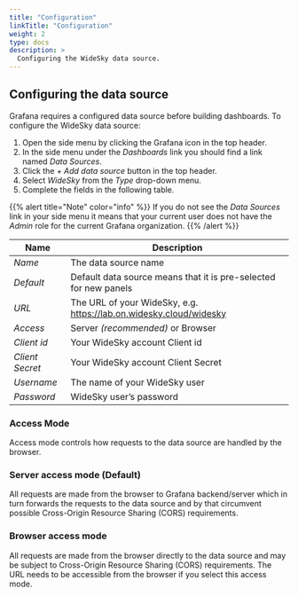```yaml
---
title: "Configuration"
linkTitle: "Configuration"
weight: 2
type: docs
description: >
  Configuring the WideSky data source.
---
```

## Configuring the data source
Grafana requires a configured data source before building dashboards. To configure the WideSky data source:
1. Open the side menu by clicking the Grafana icon in the top header.
2. In the side menu under the _Dashboards_ link you should find a link named _Data Sources_.
3. Click the _+ Add data source_ button in the top header.
4. Select _WideSky_ from the _Type_ drop-down menu.
5. Complete the fields in the following table.

{{% alert title="Note"  color="info" %}} If you do not see the _Data Sources_ link in your side menu it means that your current user does not have the _Admin_ role for the current Grafana organization.
{{% /alert %}}

|Name|Description|
|------|-----------|
|*Name*|The data source name|
|*Default*|Default data source means that it is pre-selected for new panels|
|*URL*|The URL of your WideSky, e.g. https://lab.on.widesky.cloud/widesky |
|*Access*|Server *(recommended)* or Browser|
|*Client id*|Your WideSky account Client id|
|*Client Secret*|Your WideSky account Client Secret|
|*Username*|The name of your WideSky user|
|*Password*|WideSky user’s password|


### Access Mode

Access mode controls how requests to the data source are handled by the browser.

### Server access mode (Default)

All requests are made from the browser to Grafana backend/server which in turn forwards the requests to the data source and by that circumvent possible Cross-Origin Resource Sharing (CORS) requirements.

### Browser access mode
All requests are made from the browser directly to the data source and may be subject to Cross-Origin Resource Sharing (CORS) requirements. The URL needs to be accessible from the browser if you select this access mode.
